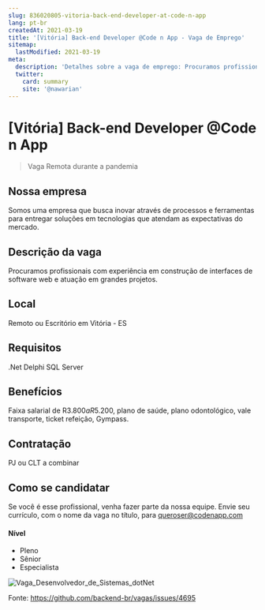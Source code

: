 ```yaml
---
slug: 836020805-vitoria-back-end-developer-at-code-n-app
lang: pt-br
createdAt: 2021-03-19
title: '[Vitória] Back-end Developer @Code n App - Vaga de Emprego'
sitemap:
  lastModified: 2021-03-19
meta:
  description: 'Detalhes sobre a vaga de emprego: Procuramos profissionais com experiência em construção de interfaces de software web e atuação em grandes projetos.'
  twitter:
    card: summary
    site: '@nawarian'
---
```


# [Vitória] Back-end Developer @Code n App

<!--
==================================================
Caso a vaga for remoto durante a pandemia informar no texto "Remoto durante o covid"
==================================================
-->
<!-- 
==================================================
POR FAVOR, SÓ POSTE SE A VAGA FOR PARA BACK-END!

Não faça distinção de gênero no título da vaga.

Use: "Back-End Developer" ao invés de 
"Desenvolvedor Back-End" \o/

Exemplo: `[São Paulo] Back-End Developer @ NOME DA EMPRESA`
==================================================
-->
<!--
==================================================
Caso a vaga for remoto durante a pandemia deixar a linha abaixo
==================================================
-->
> Vaga Remota durante a pandemia

## Nossa empresa

Somos uma empresa que busca inovar através de processos e ferramentas para entregar soluções em tecnologias que atendam as expectativas do mercado.


## Descrição da vaga

Procuramos profissionais com experiência em construção de interfaces de software web e  atuação em grandes projetos.


## Local

Remoto ou Escritório em Vitória - ES

## Requisitos

.Net
Delphi
SQL Server 

## Benefícios

Faixa salarial de R$3.800 a R$5.200, plano de saúde, plano odontológico, vale transporte, ticket refeição, Gympass.

## Contratação

PJ ou CLT a combinar

## Como se candidatar

Se você é esse profissional, venha fazer parte da nossa equipe. Envie seu currículo, com o nome da vaga no título, para queroser@codenapp.com



#### Nível
- Pleno
- Sênior
- Especialista

![Vaga_Desenvolvedor_de_Sistemas_dotNet](https://user-images.githubusercontent.com/80852236/111790829-61642f80-88a1-11eb-880a-7b418aa12895.png)





Fonte: https://github.com/backend-br/vagas/issues/4695